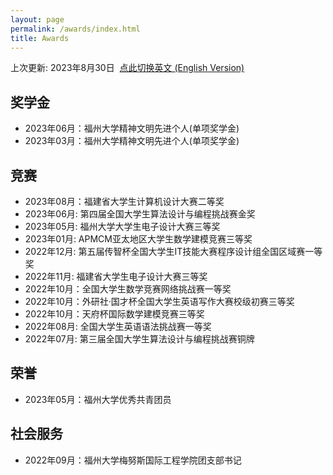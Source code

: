 ```yaml
---
layout: page
permalink: /awards/index.html
title: Awards
---
```


上次更新: 2023年8月30日&nbsp;  [点此切换英文 (English Version)](https://wangzhipeng2002.github.io/file/awards-zh/)

## 奖学金

- 2023年06月：福州大学精神文明先进个人(单项奖学金)
- 2023年03月：福州大学精神文明先进个人(单项奖学金)<br>

## 竞赛

- 2023年08月：福建省大学生计算机设计大赛二等奖
- 2023年06月: 第四届全国大学生算法设计与编程挑战赛金奖
- 2023年05月: 福州大学大学生电子设计大赛三等奖
- 2023年01月: APMCM亚太地区大学生数学建模竞赛三等奖
- 2022年12月: 第五届传智杯全国大学生IT技能大赛程序设计组全国区域赛一等奖 
- 2022年11月: 福建省大学生电子设计大赛三等奖
- 2022年10月：全国大学生数学竞赛网络挑战赛一等奖
- 2022年10月：外研社·国才杯全国大学生英语写作大赛校级初赛三等奖
- 2022年10月：天府杯国际数学建模竞赛三等奖
- 2022年08月: 全国大学生英语语法挑战赛一等奖
- 2022年07月: 第三届全国大学生算法设计与编程挑战赛铜牌<br>

## 荣誉

- 2023年05月：福州大学优秀共青团员<br>

## 社会服务

- 2022年09月：福州大学梅努斯国际工程学院团支部书记<br>
